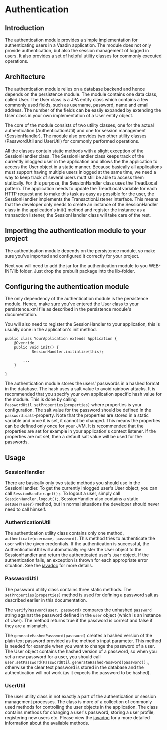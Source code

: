 # Authentication #

## Introduction ##

The authentication module provides a simple implementation for authenticating users in a Vaadin application. The module does not only provide authentication, but also the session management of logged in users. It also provides a set of helpful utility classes for commonly executed operations.

## Architecture ##

The authentication module relies on a database backend and hence depends on the persistence module. The module contains one data class, called User. The User class is a JPA entity class which contains a few commonly used fields, such as username, password, name and email address. The number of the fields can be easily expanded by extending the User class in your own implementation of a User entity object.

The core of the module consists of two utility classes, one for the actual authentication (AuthenticationUtil) and one for session management (SessionHandler). The module also provides two other utility classes (PasswordUtil and UserUtil) for commonly performed operations.

All the classes contain static methods with a slight exception of the SessionHandler class. The SessionHandler class keeps track of the currently inlogged user in the application and allows the the application to access the User object in a static manner. Because basically all applications must support having multiple users inlogged at the same time, we need a way to keep track of several users mutt still be able to access them statically. For this purpose, the SessionHandler class uses the TreadLocal pattern. The application needs to update the TreadLocal variable for each HTTP request and to make this task as easy as possible for the user, the SessionHandler implements the TransactionListener interface. This means that the developer only needs to create an instance of the SessionHandler class in the application's init() method and register the instance as a transaction listener, the SessionHandler class will take care of the rest.

## Importing the authentication module to your project ##

The authentication module depends on the persistence module, so make sure you've imported and configured it correctly for your project.

Next you will need to add the jar for the authentication module to you WEB-INF/lib folder. Just drop the prebuilt package into the lib-folder.

## Configuring the authentication module ##
The only dependency of the authentication module is the persistence module. Hence, make sure you've entered the User class to your persistence.xml file as described in the persistence module's documentation.

You will also need to register the SessionHandler to your application, this is usually done in the application's init method.

```
public class YourApplication extends Application {
	@Override
	public void init() {
	        SessionHandler.initialize(this);
	    
		...
	}

}
```

The authentication module stores the users' passwords in a hashed format in the database. The hash uses a salt value to avoid rainbow attacks. It is recommended that you specify your own application specific hash value for the module. This is done by calling `PasswordUtil.setProperties(properties)` where properties is your configuration. The salt value for the password should be defined in the `password.salt`-property. Note that the properties are stored in a static variable and once it is set, it cannot be changed. This means the properties can be defined only once for your JVM. It is recommended that the properties are set for example in your application's context listener. If the properties are not set, then a default salt value will be used for the passwords.

## Usage ##
### SessionHandler ###
There are basically only two static methods you should use in the SessionHandler. To get the currently inlogged user's User object, you can call `SessionHandler.get();`. To logout a user, simply call `SessionHandler.logout();`. SessionHandler also contains a static `setUser(user)` method, but in normal situations the developer should never need to call himself.

### AuthenticationUtil ###
The authentication utility class contains only one method, `authenticate(username, password)`. This method tries to authenticate the user with the given credentials. If the authentication is successful, the AuthenticationUtil will automatically register the User object to the SessionHandler and return the authenticated user's `User` object. If the authentication fails, an exception is thrown for each appropriate error situation. See the [javadoc](https://vaadin-appfoundation.googlecode.com/hg/javadoc/org/vaadin/appfoundation/authentication/util/AuthenticationUtil.html) for more details.

### PasswordUtil ###
The password utility class contains three static methods. The `setProperties(properties)` method is used for defining a password salt as described earlier in this documentation.

The `verifyPassword(user, password)` compares the unhashed `password` string against the password defined in the `user` object (which is an instance of User). The method returns true if the password is correct and false if they are a mismatch.

The `generateHashedPassword(password)` creates a hashed version of the plain text password provided as the method's input parameter. This method is needed for example when you want to change the password of a user. The User object contains the hashed version of a password, so when you set a new password for a user, you should call `user.setPassword(PasswordUtil.generateHashedPassword(password));`, otherwise the clear text password is stored in the database and the authentication will not work (as it expects the password to be hashed).

### UserUtil ###
The user utility class in not exactly a part of the authentication or session management processes. The class is more of a collection of commonly used methods for controlling the user objects in the application. The class contains methods for changing a user's password, storing a user profile, registering new users etc. Please view the [javadoc](https://vaadin-appfoundation.googlecode.com/hg/javadoc/org/vaadin/appfoundation/authentication/util/UserUtil.html) for a more detailed information about the available methods.